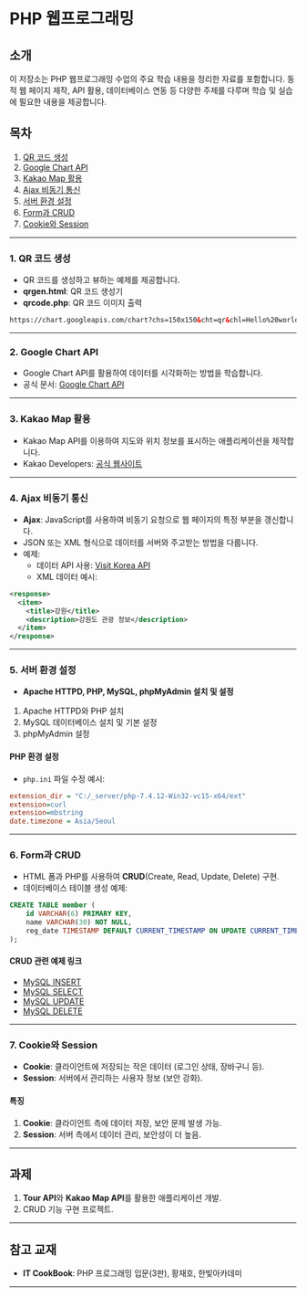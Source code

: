 # PHP 웹프로그래밍

## 소개
이 저장소는 PHP 웹프로그래밍 수업의 주요 학습 내용을 정리한 자료를 포함합니다. 동적 웹 페이지 제작, API 활용, 데이터베이스 연동 등 다양한 주제를 다루며 학습 및 실습에 필요한 내용을 제공합니다.

## 목차
1. [QR 코드 생성](#1-qr-코드-생성)
2. [Google Chart API](#2-google-chart-api)
3. [Kakao Map 활용](#3-kakao-map-활용)
4. [Ajax 비동기 통신](#4-ajax-비동기-통신)
5. [서버 환경 설정](#5-서버-환경-설정)
6. [Form과 CRUD](#6-form과-crud)
7. [Cookie와 Session](#7-cookie와-session)

---

### 1. QR 코드 생성
- QR 코드를 생성하고 뷰하는 예제를 제공합니다.
- **qrgen.html**: QR 코드 생성기
- **qrcode.php**: QR 코드 이미지 출력

```html
https://chart.googleapis.com/chart?chs=150x150&cht=qr&chl=Hello%20world&choe=UTF-8
```

---

### 2. Google Chart API
- Google Chart API를 활용하여 데이터를 시각화하는 방법을 학습합니다.
- 공식 문서: [Google Chart API](https://developers.google.com/chart)

---

### 3. Kakao Map 활용
- Kakao Map API를 이용하여 지도와 위치 정보를 표시하는 애플리케이션을 제작합니다.
- Kakao Developers: [공식 웹사이트](https://developers.kakao.com/)

---

### 4. Ajax 비동기 통신
- **Ajax**: JavaScript를 사용하여 비동기 요청으로 웹 페이지의 특정 부분을 갱신합니다.
- JSON 또는 XML 형식으로 데이터를 서버와 주고받는 방법을 다룹니다.
- 예제:
  - 데이터 API 사용: [Visit Korea API](http://api.visitkorea.or.kr)
  - XML 데이터 예시:

```xml
<response>
  <item>
    <title>강원</title>
    <description>강원도 관광 정보</description>
  </item>
</response>
```

---

### 5. 서버 환경 설정
- **Apache HTTPD, PHP, MySQL, phpMyAdmin 설치 및 설정**
1. Apache HTTPD와 PHP 설치
2. MySQL 데이터베이스 설치 및 기본 설정
3. phpMyAdmin 설정

#### PHP 환경 설정
- `php.ini` 파일 수정 예시:
```ini
extension_dir = "C:/_server/php-7.4.12-Win32-vc15-x64/ext"
extension=curl
extension=mbstring
date.timezone = Asia/Seoul
```

---

### 6. Form과 CRUD
- HTML 폼과 PHP를 사용하여 **CRUD**(Create, Read, Update, Delete) 구현.
- 데이터베이스 테이블 생성 예제:
```sql
CREATE TABLE member (
    id VARCHAR(6) PRIMARY KEY,
    name VARCHAR(30) NOT NULL,
    reg_date TIMESTAMP DEFAULT CURRENT_TIMESTAMP ON UPDATE CURRENT_TIMESTAMP
);
```

#### CRUD 관련 예제 링크
- [MySQL INSERT](https://www.w3schools.com/php/php_mysql_insert.asp)
- [MySQL SELECT](https://www.w3schools.com/php/php_mysql_select.asp)
- [MySQL UPDATE](https://www.w3schools.com/php/php_mysql_update.asp)
- [MySQL DELETE](https://www.w3schools.com/php/php_mysql_delete.asp)

---

### 7. Cookie와 Session
- **Cookie**: 클라이언트에 저장되는 작은 데이터 (로그인 상태, 장바구니 등).
- **Session**: 서버에서 관리하는 사용자 정보 (보안 강화).

#### 특징
1. **Cookie**: 클라이언트 측에 데이터 저장, 보안 문제 발생 가능.
2. **Session**: 서버 측에서 데이터 관리, 보안성이 더 높음.

---

## 과제
1. **Tour API**와 **Kakao Map API**를 활용한 애플리케이션 개발.
2. CRUD 기능 구현 프로젝트.

---

## 참고 교재
- **IT CookBook**: PHP 프로그래밍 입문(3판), 황재호, 한빛아카데미

---
